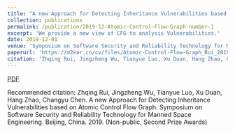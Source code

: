 ```yaml
---
title: "A new Approach for Detecting Inheritance Vulnerabilities based on Atomic Control Flow Graph"
collection: publications
permalink: /publication/2019-12-Atomic-Control-Flow-Graph-number-1
excerpt: 'We provide a new view of CFG to analysis Vulnerabilities.'
date: 2019-12-01
venue: 'Symposium on Software Security and Reliability Technology for Manned Space Engineering.'
paperurl: 'https://m2kar.cn/cv/files/Atomic-Control-Flow-Graph_Rui_2019.pdf'
citation: 'Zhqing Rui, Jingzheng Wu, Tianyue Luo, Xu Duan, Hang Zhao, Changyu Chen. &quot; A new Approach for Detecting Inheritance Vulnerabilities based on Atomic Control Flow Graph. &quot; <i> Symposium on Software Security and Reliability Technology for Manned Space Engineering </i>. Beijing, China. 2019. (Non-public, Second Prize Awards)'
---
```


[PDF](https://m2kar.cn/cv/files/Atomic-Control-Flow-Graph_Rui_2019.pdf)

Recommended citation: Zhqing Rui, Jingzheng Wu, Tianyue Luo, Xu Duan, Hang Zhao, Changyu Chen. A new Approach for Detecting Inheritance Vulnerabilities based on Atomic Control Flow Graph. Symposium on Software Security and Reliability Technology for Manned Space Engineering. Beijing, China. 2019. (Non-public, Second Prize Awards) 
